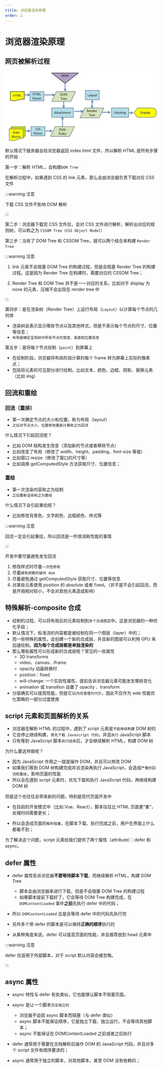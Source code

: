```yaml
---
title: 浏览器渲染原理
order: 2
---
```


# 浏览器渲染原理

## 网页被解析过程

![浏览器解析流程](../assets/process.webp)

默认情况下服务器会给浏览器返回 index.html 文件，所以解析 HTML 是所有步骤的开始

第一步：解析 HTML，会构建`DOM Tree`

在解析过程中，如果遇到 CSS 的 link 元素，那么会由浏览器负责下载对应 CSS 文件

:::warning 注意

下载 CSS 文件不影响 DOM 解析

:::

第二步：浏览器下载完 CSS 文件后，会对 CSS 文件进行解析，解析出对应的规则树，可以称之为 `CSSOM Tree（CSS Object Model）`

第三步：当有了 DOM Tree 和 CSSOM Tree，就可以两个结合来构建 `Render Tree`

:::warning 注意

1. link 元素不会阻塞 DOM Tree 的构建过程，但是会阻塞 Render Tree 的构建过程。这是因为 Render Tree 在构建时，需要对应的 CSSOM Tree；

2. Render Tree 和 DOM Tree 并不是一一对应的关系，比如对于 display 为 none 的元素，压根不会出现在 render tree 中

:::

第四步：是在渲染树（Render Tree）上运行布局（`Layout`）以计算每个节点的几何体

- 渲染树会表示显示哪些节点以及其他样式，但是不表示每个节点的尺寸、位置等信息；
- `布局是确定呈现树中所有节点的宽度、高度和位置信息`

第五步：是将每个节点绘制（`paint`）到屏幕上

- 在绘制阶段，浏览器将布局阶段计算的每个 frame 转为屏幕上实际的像素点；
- 包括将元素的可见部分进行绘制，比如文本、颜色、边框、阴影、替换元素（比如 img）

## 回流和重绘

### 回流（重排）

- 第一次确定节点的大小和位置，称为布局（layout）
- `之后对节点大小、位置修改重新计算称之为回流`

什么情况下引起回流呢？

- 比如 DOM 结构发生改变（添加新的节点或者移除节点）
- 比如改变了布局（修改了 width、height、padding、font-size 等值）
- 比如窗口 resize（修改了窗口的尺寸等）
- 比如调用 getComputedStyle 方法获取尺寸、位置信息；

### 重绘

- 第一次渲染内容称之为绘制
- `之后重新渲染称之为重绘`

什么情况下会引起重绘呢？

- 比如修改背景色、文字颜色、边框颜色、样式等

:::warning 注意

回流一定会引起重绘，所以回流是一件很消耗性能的事情

:::

开发中要尽量避免发生回流

1. 修改样式时尽量`一次性修改`
2. 尽量`避免频繁的操作 dom`
3. 尽量避免通过 getComputedStyle 获取尺寸、位置等信息
4. 对某些元素使用 position 的 absolute 或者 fixed。（并不是不会引起回流，而是开销相对较小，不会对其他元素造成影响）

## 特殊解析-composite 合成

- 绘制的过程，可以将布局后的元素绘制到`多个合成图层`中。这是浏览器的一种优化手段；
- 默认情况下，标准流的内容都是被绘制在同一个图层（layer）中的；
- 而一些特殊的属性，会创建一个新的合成层，并且新的图层可以利用 GPU 来加速绘制。**因为每个合成层都是单独渲染的**
- 那么哪些属性可以形成新的合成层呢？常见的一些属性
  - 3D transforms
  - video、canvas、iframe
  - opacity 动画转换时
  - position：fixed
  - will-change: 一个实验性属性，提前告诉浏览器元素可能发生哪些变化
  - animation 或 transition 设置了 opacity 、transform
- 分层确实可以提高性能，但是它以`内存管理为代价`，因此不应作为 web 性能优化策略的一部分过度使用

## script 元素和页面解析的关系

- 浏览器在解析 HTML 的过程中，遇到了 script 元素是`不能继续构建` DOM 树的
- 它会停止继续构建，`首先下载 Javascript 代码`，并且`执行` JavaScript 脚本
- 只有等到 JavaScript 脚本`执行结束`后，才会继续解析 HTML，构建 DOM 树

为什么要这样做呢？

- 因为 JavaScript 作用之一就是操作 DOM，并且可以修改 DOM
- 如果我们等到 DOM 树构建完成并且渲染再执行 JavaScript，会造成`严重的回流和重绘`，影响页面的性能
- 所以会在遇到 script 元素时，优先下载和执行 JavaScript 代码，再继续构建 DOM 树

但是这个也往往会带来新的问题，特别是现代页面开发中

- 在目前的开发模式中（比如 Vue、React），脚本往往比 HTML 页面更“重”，处理时间需要更长；

- 所以会造成页面的`解析阻塞`，在脚本下载、执行完成之前，用户在界面上什么都看不到；

为了解决这个问题，script 元素给我们提供了两个属性（attribute）：defer 和 async。

## defer 属性

- defer 属性告诉浏览器**不要等待脚本下载**，而继续解析 HTML，构建 DOM Tree

  - 脚本会由浏览器来进行下载，但是不会阻塞 DOM Tree 的构建过程
  - 如果脚本提前下载好了，它会等待 DOM Tree 构建完成，在 `DOMContentLoaded` 事件**之前**先执行 defer 中的代码；

- 所以 `DOMContentLoaded` 总是会等待 defer 中的代码先执行完
- 另外多个带 defer 的脚本是可以保持**正确的顺序**执行的
- 从某种角度来说，defer 可以提高页面的性能，并且推荐放到 head 元素中

:::warning 注意

defer 仅适用于外部脚本，对于 script 默认内容会被忽略。

:::

## async 属性

- async 特性与 defer 有些类似，它也能够让脚本不阻塞页面。
- async 是让一个脚本`完全独立的`

  - 浏览器不会因 async 脚本而阻塞（与 defer 类似）
  - async 脚本不能保证顺序，它是独立下载、独立运行，不会等待其他脚本；
  - async 不能保证在 DOMContentLoaded 之前或者之后执行

- defer 通常用于需要在文档解析后操作 DOM 的 JavaScript 代码，并且对多个 script 文件有顺序要求的；
- async 通常用于独立的脚本，对其他脚本，甚至 DOM 没有依赖的；

